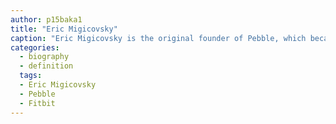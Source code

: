 ```yaml
---
author: p15baka1
title: "Eric Migicovsky"
caption: "Eric Migicovsky is the original founder of Pebble, which became the most successful project in Kickstarter's history and was recently acquired by Fitbit."
categories:
  - biography
  - definition
  tags:
  - Eric Migicovsky
  - Pebble
  - Fitbit
---
```

